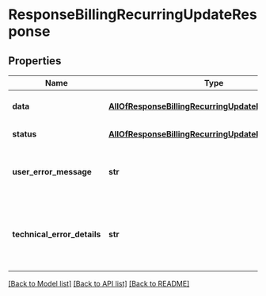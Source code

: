# ResponseBillingRecurringUpdateResponse

## Properties
Name | Type | Description | Notes
------------ | ------------- | ------------- | -------------
**data** | [**AllOfResponseBillingRecurringUpdateResponseData**](AllOfResponseBillingRecurringUpdateResponseData.md) | API specific response data | [optional] 
**status** | [**AllOfResponseBillingRecurringUpdateResponseStatus**](AllOfResponseBillingRecurringUpdateResponseStatus.md) | Response status | [optional] 
**user_error_message** | **str** | Error message, in a user readable format | [optional] 
**technical_error_details** | **str** | Technical error details, let us know if you received this. | [optional] 

[[Back to Model list]](../README.md#documentation-for-models) [[Back to API list]](../README.md#documentation-for-api-endpoints) [[Back to README]](../README.md)

